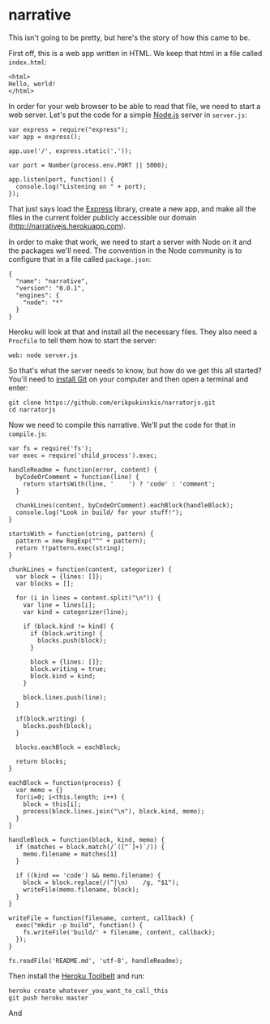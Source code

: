 narrative
=========

This isn't going to be pretty, but here's the story of how this came to be.

First off, this is a web app written in HTML. We keep that html in a file called `index.html`:

    <html>
    Hello, world!
    </html>

In order for your web browser to be able to read that file, we need to start a web server. Let's put the code for a simple [Node.js](http://nodejs.org/) server in `server.js`:

    var express = require("express");
    var app = express();
    
    app.use('/', express.static('.'));
    
    var port = Number(process.env.PORT || 5000);
    
    app.listen(port, function() {
      console.log("Listening on " + port);
    }); 

That just says load the [Express](http://expressjs.com/) library, create a new app, and make all the files in the current folder publicly accessible our domain (http://narrativejs.herokuapp.com).

In order to make that work, we need to start a server with Node on it and the packages we'll need. The convention in the Node community is to configure that in a file called `package.json`:

    {
      "name": "narrative",
      "version": "0.0.1",
      "engines": {
        "node": "*"
      }
    }

Heroku will look at that and install all the necessary files. They also need a `Procfile` to tell them how to start the server:

    web: node server.js

So that's what the server needs to know, but how do we get this all started? You'll need to [install Git](http://git-scm.com/downloads) on your computer and then open a terminal and enter:

    git clone https://github.com/erikpukinskis/narratorjs.git
    cd narratorjs
    
Now we need to compile this narrative. We'll put the code for that in `compile.js`:

    var fs = require('fs');
    var exec = require('child_process').exec;

    handleReadme = function(error, content) {
      byCodeOrComment = function(line) {
        return startsWith(line, '    ') ? 'code' : 'comment';    
      }
      
      chunkLines(content, byCodeOrComment).eachBlock(handleBlock);
      console.log("Look in build/ for your stuff!");
    }

    startsWith = function(string, pattern) {
      pattern = new RegExp("^" + pattern);
      return !!pattern.exec(string);
    }

    chunkLines = function(content, categorizer) {
      var block = {lines: []};
      var blocks = [];

      for (i in lines = content.split("\n")) {
        var line = lines[i];
        var kind = categorizer(line);

        if (block.kind != kind) {
          if (block.writing) {
            blocks.push(block);
          }

          block = {lines: []};
          block.writing = true;
          block.kind = kind;
        }

        block.lines.push(line);
      }

      if(block.writing) {
        blocks.push(block);
      }

      blocks.eachBlock = eachBlock;

      return blocks;
    }

    eachBlock = function(process) {
      var memo = {}
      for(i=0; i<this.length; i++) {
        block = this[i];
        process(block.lines.join("\n"), block.kind, memo);
      }
    }

    handleBlock = function(block, kind, memo) {
      if (matches = block.match(/`([^`]+)`/)) {
        memo.filename = matches[1]
      }

      if ((kind == 'code') && memo.filename) {
        block = block.replace(/(^|\n)    /g, "$1");
        writeFile(memo.filename, block);
      }
    }

    writeFile = function(filename, content, callback) {
      exec("mkdir -p build", function() {
        fs.writeFile('build/' + filename, content, callback);
      });
    }

    fs.readFile('README.md', 'utf-8', handleReadme);

Then install the [Heroku Toolbelt](https://toolbelt.heroku.com/) and run:

    heroku create whatever_you_want_to_call_this
    git push heroku master
    
And



